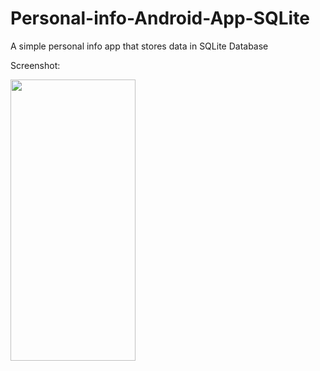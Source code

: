 # Personal-info-Android-App-SQLite
A simple personal info app that stores data in SQLite Database

Screenshot:

 <img src="https://github.com/SumaitaB/Personal-info-Android-App-SQLite/assets/51522304/9fd8fe2d-0f65-45de-84d0-0ce48ddb72be" width="200" height="450"> 

